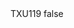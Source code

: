 <?xml version="1.0" encoding="UTF-8"?>
<CustomMetadata xmlns="http://soap.sforce.com/2006/04/metadata">
    <label>TXU119</label>
    <protected>false</protected>
</CustomMetadata>
